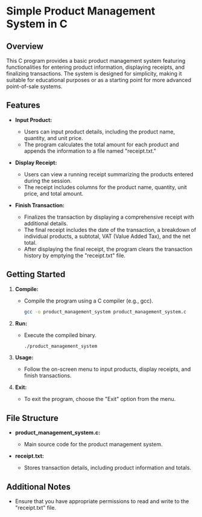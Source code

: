 # Simple Product Management System in C

## Overview

This C program provides a basic product management system featuring functionalities for entering product information, displaying receipts, and finalizing transactions. The system is designed for simplicity, making it suitable for educational purposes or as a starting point for more advanced point-of-sale systems.

## Features

- **Input Product:**
  - Users can input product details, including the product name, quantity, and unit price.
  - The program calculates the total amount for each product and appends the information to a file named "receipt.txt."

- **Display Receipt:**
  - Users can view a running receipt summarizing the products entered during the session.
  - The receipt includes columns for the product name, quantity, unit price, and total amount.

- **Finish Transaction:**
  - Finalizes the transaction by displaying a comprehensive receipt with additional details.
  - The final receipt includes the date of the transaction, a breakdown of individual products, a subtotal, VAT (Value Added Tax), and the net total.
  - After displaying the final receipt, the program clears the transaction history by emptying the "receipt.txt" file.

## Getting Started

1. **Compile:**
   - Compile the program using a C compiler (e.g., gcc).
     ```bash
     gcc -o product_management_system product_management_system.c
     ```

2. **Run:**
   - Execute the compiled binary.
     ```bash
     ./product_management_system
     ```

3. **Usage:**
   - Follow the on-screen menu to input products, display receipts, and finish transactions.

4. **Exit:**
   - To exit the program, choose the "Exit" option from the menu.

## File Structure

- **product_management_system.c:**
  - Main source code for the product management system.

- **receipt.txt:**
  - Stores transaction details, including product information and totals.

## Additional Notes

- Ensure that you have appropriate permissions to read and write to the "receipt.txt" file.
